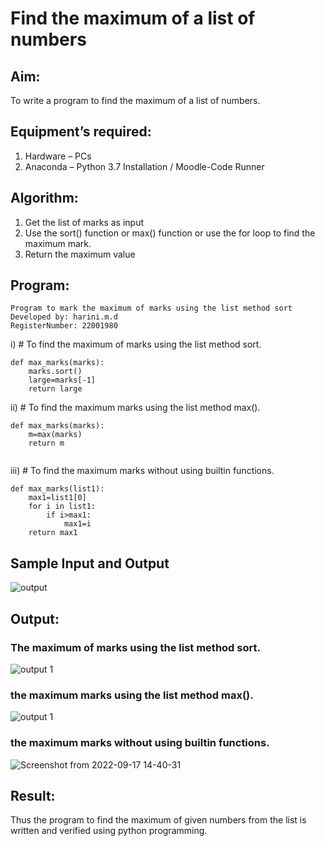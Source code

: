 # Find the maximum of a list of numbers
## Aim:
To write a program to find the maximum of a list of numbers.
## Equipment’s required:
1.	Hardware – PCs
2.	Anaconda – Python 3.7 Installation / Moodle-Code Runner
## Algorithm:
1.	Get the list of marks as input
2.	Use the sort() function or max() function or use the for loop to find the maximum mark.
3.	Return the maximum value
## Program:
```
Program to mark the maximum of marks using the list method sort
Developed by: harini.m.d
RegisterNumber: 22001980
```

i)	# To find the maximum of marks using the list method sort.
```
def max_marks(marks):
    marks.sort()
    large=marks[-1]
    return large

```

ii)	# To find the maximum marks using the list method max().
```
def max_marks(marks):
    m=max(marks)
    return m
    
```

iii) # To find the maximum marks without using builtin functions.
```
def max_marks(list1):
    max1=list1[0]
    for i in list1:
        if i>max1:
            max1=i
    return max1
```
## Sample Input and Output
![output](./img/max_marks1.jpg) 

## Output:
### The maximum of marks using the list method sort.
![output 1](https://user-images.githubusercontent.com/113497680/190687007-b4db72fe-86a2-40ec-bb93-60f8c13f9337.jpeg)

### the maximum marks using the list method max().
![output 1](https://user-images.githubusercontent.com/113497680/190687007-b4db72fe-86a2-40ec-bb93-60f8c13f9337.jpeg)

### the maximum marks without using builtin functions.
![Screenshot from 2022-09-17 14-40-31](https://user-images.githubusercontent.com/113497680/190849470-71d218b2-bc4d-463d-a344-1aa7033ac831.png)


## Result:
Thus the program to find the maximum of given numbers from the list is written and verified using python programming.
